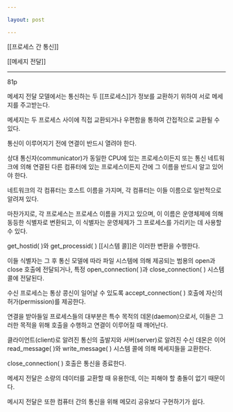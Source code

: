 ```yaml
---

layout: post

---
```


[[프로세스 간 통신]]

[[메세지 전달]]

***

81p

메세지 전달 모델에서는 통신하는 두 [[프로세스]]가 정보를 교환하기 위하여 서로 메세지를 주고받는다.

메세지는 두 프로세스 사이에 직접 교환되거나 우편함을 통하여 간접적으로 교환될 수 있다.

통신이 이루어지기 전에 연결이 반드시 열려야 한다.

상대 통신자(communicator)가 동일한 CPU에 있는 프로세스이든지 또는 통신 네트워크에 의해 연결된 다른 컴퓨터에 있는 프로세스이든지 간에 그 이름을 반드시 알고 있어야 한다.

네트워크의 각 컴퓨터는 호스트 이름을 가지며, 각 컴퓨터는 이들 이름으로 일반적으로 알려져 있다.

마찬가지로, 각 프로세스는 프로세스 이름을 가지고 있으며, 이 이름은 운영체제에 의해 동등한 식별자로 변환되고, 이 식별자는 운영체제가 그 프로세스를 가리키는 데 사용할 수 있다.

get_hostid( )와 get_processid( ) [[시스템 콜]]은 이러한 변환을 수행한다.

이들 식별자는 그 후 통신 모델에 따라 파일 시스템에 의해 제공되는 범용의 open과 close 호출에 전달되거나, 특정 open_connection( )과 close_connection( ) 시스템 콜에 전달된다.

수신 프로세스는 통상 콩신이 일어날 수 있도록 accept_connection( ) 호출에 자신의 허가(permission)를 제공한다.

연결을 받아들일 프로세스들의 대부분은 특수 목적의 데몬(daemon)으로서, 이들은 그러한 목적을 위해 호출을 수행하고 연결이 이루어질 때 깨어난다.

클라이언트(client)로 알려진 통신의 출발지와 서버(server)로 알려진 수신 데몬은 이어 read_message( )와 write_message( ) 시스템 콜에 의해 메세지들을 교환한다.

close_connection( ) 호출은 통신을 종료한다.

메세지 전달은 소량의 데이터를 교환할 때 유용한데, 이는 피해야 할 충돌이 없기 때문이다.

메시지 전달은 또한 컴퓨터 간의 통신을 위해 메모리 공유보다 구현하기가 쉽다.